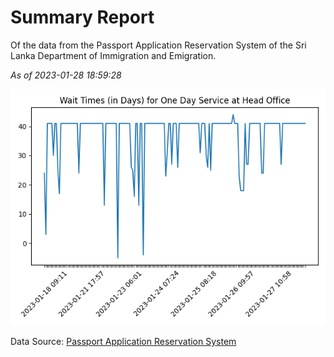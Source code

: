 # Summary Report

Of the data from the Passport Application Reservation System of the Sri Lanka Department of Immigration and Emigration.

*As of 2023-01-28 18:59:28*

![Wait Time Chart](summary.wait_time_chart.png)

Data Source: [Passport Application Reservation System](https://eservices.immigration.gov.lk:8443/appointment/pages/reservationApplication.xhtml)